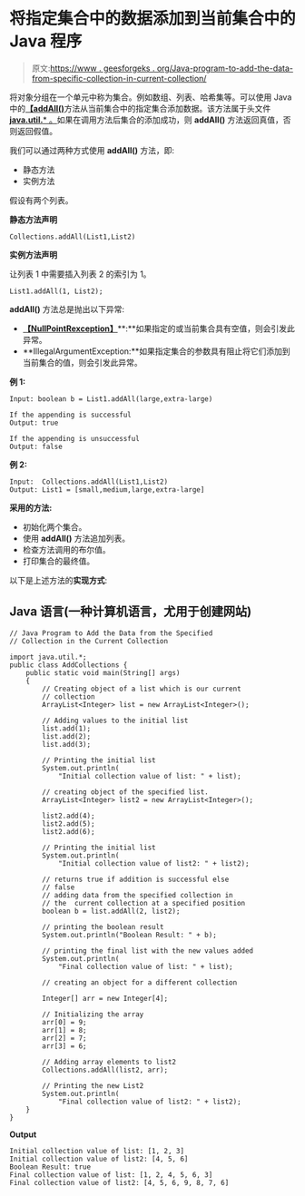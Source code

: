# 将指定集合中的数据添加到当前集合中的 Java 程序

> 原文:[https://www . geesforgeks . org/Java-program-to-add-the-data-from-specific-collection-in-current-collection/](https://www.geeksforgeeks.org/java-program-to-add-the-data-from-the-specified-collection-in-the-current-collection/)

将对象分组在一个单元中称为集合。例如数组、列表、哈希集等。可以使用 Java 中的[**【addAll()**](https://www.geeksforgeeks.org/java-util-arraylist-addall-method-java/)方法从当前集合中的指定集合添加数据。该方法属于头文件 [**java.util.*** 。](https://www.geeksforgeeks.org/java-util-package-java/)如果在调用方法后集合的添加成功，则 **addAll()** 方法返回真值，否则返回假值。

我们可以通过两种方式使用 **addAll()** 方法，即:

*   静态方法
*   实例方法

假设有两个列表。

**静态方法声明**

```
Collections.addAll(List1,List2)
```

**实例方法声明**

让列表 1 中需要插入列表 2 的索引为 1。

```
List1.addAll(1, List2);
```

**addAll()** 方法总是抛出以下异常:

*   [**【NullPointRexception】**](https://www.geeksforgeeks.org/null-pointer-exception-in-java/)**:**如果指定的或当前集合具有空值，则会引发此异常。
*   **IllegalArgumentException:**如果指定集合的参数具有阻止将它们添加到当前集合的值，则会引发此异常。

**例 1:**

```
Input: boolean b = List1.addAll(large,extra-large)

If the appending is successful
Output: true 

If the appending is unsuccessful
Output: false
```

**例 2:**

```
Input:  Collections.addAll(List1,List2)
Output: List1 = [small,medium,large,extra-large]
```

**采用的方法:**

*   初始化两个集合。
*   使用 **addAll()** 方法追加列表。
*   检查方法调用的布尔值。
*   打印集合的最终值。

以下是上述方法的**实现方式**:

## Java 语言(一种计算机语言，尤用于创建网站)

```
// Java Program to Add the Data from the Specified
// Collection in the Current Collection

import java.util.*;
public class AddCollections {
    public static void main(String[] args)
    {
        // Creating object of a list which is our current
        // collection
        ArrayList<Integer> list = new ArrayList<Integer>();

        // Adding values to the initial list
        list.add(1);
        list.add(2);
        list.add(3);

        // Printing the initial list
        System.out.println(
            "Initial collection value of list: " + list);

        // creating object of the specified list.
        ArrayList<Integer> list2 = new ArrayList<Integer>();

        list2.add(4);
        list2.add(5);
        list2.add(6);

        // Printing the initial list
        System.out.println(
            "Initial collection value of list2: " + list2);

        // returns true if addition is successful else
        // false
        // adding data from the specified collection in
        // the  current collection at a specified position
        boolean b = list.addAll(2, list2);

        // printing the boolean result
        System.out.println("Boolean Result: " + b);

        // printing the final list with the new values added
        System.out.println(
            "Final collection value of list: " + list);

        // creating an object for a different collection

        Integer[] arr = new Integer[4];

        // Initializing the array
        arr[0] = 9;
        arr[1] = 8;
        arr[2] = 7;
        arr[3] = 6;

        // Adding array elements to list2
        Collections.addAll(list2, arr);

        // Printing the new List2
        System.out.println(
            "Final collection value of list2: " + list2);
    }
}
```

**Output**

```
Initial collection value of list: [1, 2, 3]
Initial collection value of list2: [4, 5, 6]
Boolean Result: true
Final collection value of list: [1, 2, 4, 5, 6, 3]
Final collection value of list2: [4, 5, 6, 9, 8, 7, 6]
```